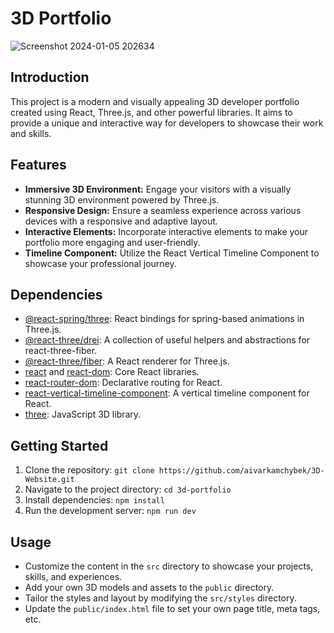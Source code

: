 # 3D Portfolio

![Screenshot 2024-01-05 202634](https://github.com/aivarkamchybek/3D-Website/assets/127583391/5f550d8c-8d8d-4ec2-aaa1-fc4d5a4cf288)


## Introduction
This project is a modern and visually appealing 3D developer portfolio created using React, Three.js, and other powerful libraries. It aims to provide a unique and interactive way for developers to showcase their work and skills.

## Features
- **Immersive 3D Environment:** Engage your visitors with a visually stunning 3D environment powered by Three.js.
- **Responsive Design:** Ensure a seamless experience across various devices with a responsive and adaptive layout.
- **Interactive Elements:** Incorporate interactive elements to make your portfolio more engaging and user-friendly.
- **Timeline Component:** Utilize the React Vertical Timeline Component to showcase your professional journey.

## Dependencies
- [@react-spring/three](https://www.npmjs.com/package/@react-spring/three): React bindings for spring-based animations in Three.js.
- [@react-three/drei](https://www.npmjs.com/package/@react-three/drei): A collection of useful helpers and abstractions for react-three-fiber.
- [@react-three/fiber](https://www.npmjs.com/package/@react-three/fiber): A React renderer for Three.js.
- [react](https://www.npmjs.com/package/react) and [react-dom](https://www.npmjs.com/package/react-dom): Core React libraries.
- [react-router-dom](https://www.npmjs.com/package/react-router-dom): Declarative routing for React.
- [react-vertical-timeline-component](https://www.npmjs.com/package/react-vertical-timeline-component): A vertical timeline component for React.
- [three](https://www.npmjs.com/package/three): JavaScript 3D library.

## Getting Started
1. Clone the repository: `git clone https://github.com/aivarkamchybek/3D-Website.git`
2. Navigate to the project directory: `cd 3d-portfolio`
3. Install dependencies: `npm install`
4. Run the development server: `npm run dev`

## Usage
- Customize the content in the `src` directory to showcase your projects, skills, and experiences.
- Add your own 3D models and assets to the `public` directory.
- Tailor the styles and layout by modifying the `src/styles` directory.
- Update the `public/index.html` file to set your own page title, meta tags, etc.

